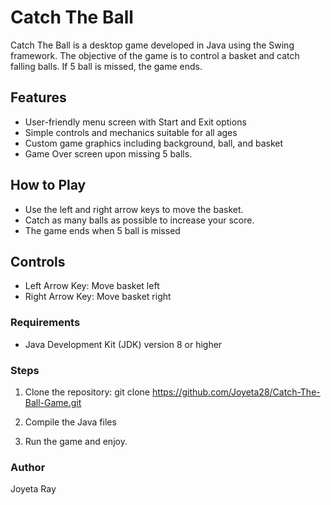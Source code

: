 # Catch The Ball

Catch The Ball is a desktop game developed in Java using the Swing framework. The objective of the game is to control a basket and catch falling balls. If 5 ball is missed, the game ends.

## Features

- User-friendly menu screen with Start and Exit options
- Simple controls and mechanics suitable for all ages
- Custom game graphics including background, ball, and basket
- Game Over screen upon missing 5 balls.

## How to Play

- Use the left and right arrow keys to move the basket.
- Catch as many balls as possible to increase your score.
- The game ends when 5 ball is missed

 ## Controls

- Left Arrow Key: Move basket left
- Right Arrow Key: Move basket right
  
### Requirements

- Java Development Kit (JDK) version 8 or higher

 ### Steps

1. Clone the repository:
git clone https://github.com/Joyeta28/Catch-The-Ball-Game.git

2. Compile the Java files
3. Run the game and enjoy.
   
### Author 
Joyeta Ray
